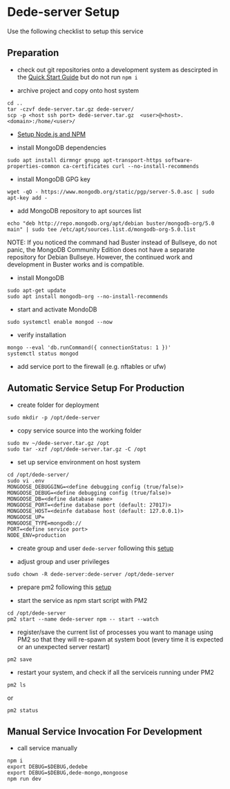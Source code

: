 # Dede-server Setup

Use the following checklist to setup this service

## Preparation

* check out git repositories onto a development system as descirpted in the
[Quick Start Guide](../README.md#Quick-Start-Guide)
but do not run ```npm i```

* archive project and copy onto host system
```
cd ..
tar -czvf dede-server.tar.gz dede-server/
scp -p <host ssh port> dede-server.tar.gz  <user>@<host>.<domain>:/home/<user>/
```

* [Setup Node.js and NPM](https://github.com/Software-Ingenieur-Begerad/setup/blob/main/doc/setup-npm.md)

* install MongoDB dependencies
```
sudo apt install dirmngr gnupg apt-transport-https software-properties-common ca-certificates curl --no-install-recommends
```

* install MongoDB GPG key
```
wget -qO - https://www.mongodb.org/static/pgp/server-5.0.asc | sudo apt-key add -
```

* add MongoDB repository to apt sources list
```
echo "deb http://repo.mongodb.org/apt/debian buster/mongodb-org/5.0 main" | sudo tee /etc/apt/sources.list.d/mongodb-org-5.0.list
```
NOTE: If you noticed the command had Buster instead of Bullseye, do not panic, the MongoDB Community Edition does not have a separate repository for Debian Bullseye. However, the continued work and development in Buster works and is compatible.

* install MongoDB
```
sudo apt-get update
sudo apt install mongodb-org --no-install-recommends
```

* start and activate MondoDB
```
sudo systemctl enable mongod --now
```

* verify installation
```
mongo --eval 'db.runCommand({ connectionStatus: 1 })'
systemctl status mongod
```

* add service port to the firewall (e.g. nftables or ufw)

## Automatic Service Setup For Production

* create folder for deployment
```
sudo mkdir -p /opt/dede-server
```

* copy service source into the working folder
```
sudo mv ~/dede-server.tar.gz /opt
sudo tar -xzf /opt/dede-server.tar.gz -C /opt
```

* set up service environment on host system
```
cd /opt/dede-server/
sudo vi .env
MONGOOSE_DEBUGGING=<define debugging config (true/false)>
MONGOOSE_DEBUG=<define debugging config (true/false)>
MONGOOSE_DB=<define database name>
MONGOOSE_PORT=<define database port (default: 27017)>
MONGOOSE_HOST=<deinfe database host (default: 127.0.0.1)>
MONGOOSE_UP=
MONGOOSE_TYPE=mongodb://
PORT=<define service port>
NODE_ENV=production
```

* create group and user ```dede-server```
following this [setup](https://github.com/Software-Ingenieur-Begerad/setup/blob/main/doc/create-grp-usr.md)

* adjust group and user privileges
```
sudo chown -R dede-server:dede-server /opt/dede-server
```

* prepare pm2 following this [setup](https://github.com/Software-Ingenieur-Begerad/setup/blob/main/doc/setup-pm2.md)

* start the service as npm start script with PM2
```
cd /opt/dede-server
pm2 start --name dede-server npm -- start --watch
```

* register/save the current list of processes you want to manage using PM2 so that they will re-spawn at system boot (every time it is expected or an unexpected server restart)
```
pm2 save
```

* restart your system, and check if all the serviceis running under PM2
```
pm2 ls
```
or
```
pm2 status
```

## Manual Service Invocation For Development
* call service manually
```
npm i
export DEBUG=$DEBUG,dedebe
export DEBUG=$DEBUG,dede-mongo,mongoose
npm run dev
```
